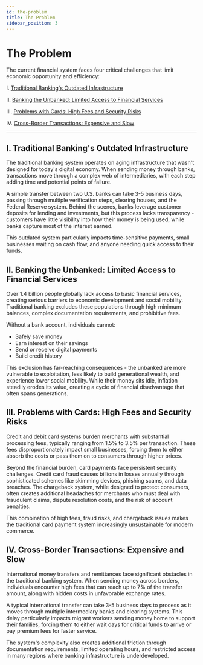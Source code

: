```yaml
---
id: the-problem
title: The Problem
sidebar_position: 3
---
```


# The Problem

The current financial system faces four critical challenges that limit economic opportunity and efficiency:

I. [Traditional Banking's Outdated Infrastructure](#i-traditional-bankings-outdated-infrastructure)

II. [Banking the Unbanked: Limited Access to Financial Services](#ii-banking-the-unbanked-limited-access-to-financial-services)

III. [Problems with Cards: High Fees and Security Risks](#iii-problems-with-cards-high-fees-and-security-risks)

IV. [Cross-Border Transactions: Expensive and Slow](#iv-cross-border-transactions-expensive-and-slow)

---

## I. Traditional Banking's Outdated Infrastructure

The traditional banking system operates on aging infrastructure that wasn't designed for today's digital economy. When sending money through banks, transactions move through a complex web of intermediaries, with each step adding time and potential points of failure. 

A simple transfer between two U.S. banks can take 3-5 business days, passing through multiple verification steps, clearing houses, and the Federal Reserve system. Behind the scenes, banks leverage customer deposits for lending and investments, but this process lacks transparency - customers have little visibility into how their money is being used, while banks capture most of the interest earned. 

This outdated system particularly impacts time-sensitive payments, small businesses waiting on cash flow, and anyone needing quick access to their funds.

## II. Banking the Unbanked: Limited Access to Financial Services

Over 1.4 billion people globally lack access to basic financial services, creating serious barriers to economic development and social mobility. Traditional banking excludes these populations through high minimum balances, complex documentation requirements, and prohibitive fees. 

Without a bank account, individuals cannot:
- Safely save money
- Earn interest on their savings
- Send or receive digital payments
- Build credit history

This exclusion has far-reaching consequences - the unbanked are more vulnerable to exploitation, less likely to build generational wealth, and experience lower social mobility. While their money sits idle, inflation steadily erodes its value, creating a cycle of financial disadvantage that often spans generations.

## III. Problems with Cards: High Fees and Security Risks

Credit and debit card systems burden merchants with substantial processing fees, typically ranging from 1.5% to 3.5% per transaction. These fees disproportionately impact small businesses, forcing them to either absorb the costs or pass them on to consumers through higher prices. 

Beyond the financial burden, card payments face persistent security challenges. Credit card fraud causes billions in losses annually through sophisticated schemes like skimming devices, phishing scams, and data breaches. The chargeback system, while designed to protect consumers, often creates additional headaches for merchants who must deal with fraudulent claims, dispute resolution costs, and the risk of account penalties. 

This combination of high fees, fraud risks, and chargeback issues makes the traditional card payment system increasingly unsustainable for modern commerce.

## IV. Cross-Border Transactions: Expensive and Slow

International money transfers and remittances face significant obstacles in the traditional banking system. When sending money across borders, individuals encounter high fees that can reach up to 7% of the transfer amount, along with hidden costs in unfavorable exchange rates. 

A typical international transfer can take 3-5 business days to process as it moves through multiple intermediary banks and clearing systems. This delay particularly impacts migrant workers sending money home to support their families, forcing them to either wait days for critical funds to arrive or pay premium fees for faster service. 

The system's complexity also creates additional friction through documentation requirements, limited operating hours, and restricted access in many regions where banking infrastructure is underdeveloped.